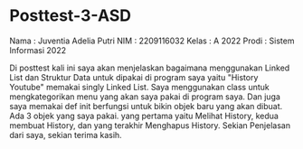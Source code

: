 # Posttest-3-ASD
Nama  : Juventia Adelia Putri
NIM   : 2209116032
Kelas : A 2022
Prodi : Sistem Informasi 2022

Di posttest kali ini saya akan menjelaskan bagaimana menggunakan Linked List dan Struktur Data untuk dipakai di program saya yaitu "History Youtube" memakai singly Linked List. 
Saya menggunakan class untuk mengkategorikan menu yang akan saya pakai di program saya.
Dan juga saya memakai def init berfungsi untuk bikin objek baru yang akan dibuat.
Ada 3 objek yang saya pakai. yang pertama yaitu Melihat History, kedua membuat History, dan yang terakhir Menghapus History.
Sekian Penjelasan dari saya, sekian terima kasih.
